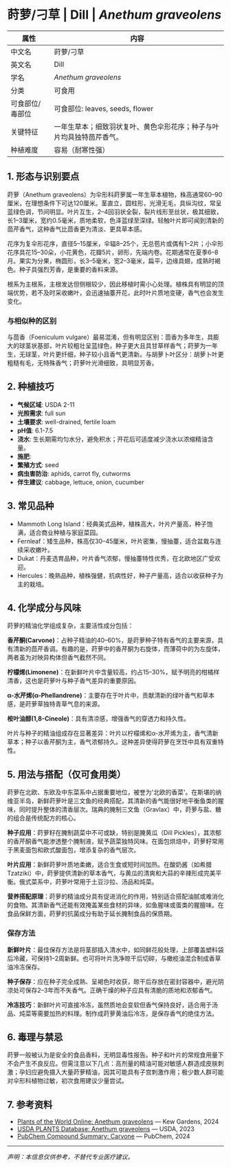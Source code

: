 # 莳萝/刁草 | Dill | *Anethum graveolens*

| 属性 | 内容 |
|------|------|
| 中文名 | 莳萝/刁草 |
| 英文名 | Dill |
| 学名 | *Anethum graveolens* |
| 分类 | 可食用 |
| 可食部位/毒部位 | 可食部位: leaves, seeds, flower |
| 关键特征 | 一年生草本；细致羽状复叶、黄色伞形花序；种子与叶片均具独特茴芹香气。 |
| 种植难度 | 容易（耐寒性强） |

## 1. 形态与识别要点

莳萝（Anethum graveolens）为伞形科莳萝属一年生草本植物，株高通常60–90厘米，在理想条件下可达120厘米。茎直立，圆柱形，光滑无毛，具纵沟纹，常呈蓝绿色调，节间明显。叶片互生，2–4回羽状全裂，裂片线形至丝状，极其细致，长1–3厘米，宽约0.5毫米，质地柔软，色泽蓝绿至深绿。轻触叶片即可闻到清新的茴芹香气，这种香气比茴香更为清淡、更具草本感。

花序为复伞形花序，直径5–15厘米，伞辐8–25个，无总苞片或偶有1–2片；小伞形花序具花15–30朵，小花黄色，花瓣5片，卵形，先端内卷。花期通常在夏季6–8月。果实为分果，椭圆形，长3–5毫米，宽2–3毫米，扁平，边缘具翅，成熟时褐色。种子具强烈芳香，是重要的香料来源。

根系为主根系，主根发达但侧根较少，因此移植时需小心处理。植株具有明显的顶端优势，若不及时采收嫩叶，会迅速抽薹开花，此时叶片质地变硬，香气也会发生变化。

### 与相似种的区别

与茴香（Foeniculum vulgare）最易混淆，但有明显区别：茴香为多年生，具膨大的球茎状基部，叶片较粗壮呈蓝绿色，种子更大且具甘草样香气；莳萝为一年生，无球茎，叶片更纤细，种子较小且香气更清新。与胡萝卜叶区分：胡萝卜叶更粗糙有毛，无特殊香气；莳萝叶光滑细致，具明显芳香。

## 2. 种植技巧

- **气候区域**: USDA 2-11
- **光照需求**: full sun
- **土壤要求**: well-drained, fertile loam
- **pH值**: 6.1-7.5
- **浇水**: 生长期需均匀水分，避免积水；开花后可适度减少浇水以浓缩精油含量。
- **施肥**: 
- **繁殖方式**: seed
- **病虫害防治**: aphids, carrot fly, cutworms
- **伴生建议**: cabbage, lettuce, onion, cucumber

## 3. 常见品种

- Mammoth Long Island：经典美式品种，植株高大，叶片产量高，种子饱满，适合商业种植与家庭菜园。
- Fernleaf：矮生品种，株高仅30–45厘米，叶片密集，慢抽薹，适合盆栽与连续采收嫩叶。
- Dukat：丹麦选育品种，叶片香气浓郁，慢抽薹特性优秀，在北欧地区广受欢迎。
- Hercules：晚熟品种，植株强健，抗病性好，种子产量高，适合以收获种子为主的栽培。

## 4. 化学成分与风味

莳萝的精油化学组成复杂，主要活性成分包括：

**香芹酮(Carvone)**：占种子精油的40–60%，是莳萝种子特有香气的主要来源，具有清新的茴芹香调。有趣的是，莳萝中的香芹酮为右旋体，而薄荷中的为左旋体，两者虽为对映异构体但香气截然不同。

**柠檬烯(Limonene)**：在新鲜叶片中含量较高，约占15–30%，赋予明亮的柑橘样清香，这也是莳萝叶与种子香气差异的重要原因。

**α-水芹烯(α-Phellandrene)**：主要存在于叶片中，贡献清新的绿叶香气和草本感，是莳萝草独特青草气息的来源。

**桉叶油醇(1,8-Cineole)**：具有清凉感，增强香气的穿透力和持久性。

叶片与种子的精油组成存在显著差异：叶片以柠檬烯和α-水芹烯为主，香气清新草本；种子以香芹酮为主，香气浓郁持久。这种差异使得莳萝在烹饪中具有双重特性。

## 5. 用法与搭配（仅可食用类）

莳萝在北欧、东欧及中东菜系中占据重要地位，被誉为'北欧的香菜'。在斯堪的纳维亚半岛，新鲜莳萝叶是三文鱼的经典搭配，其清新的香气能很好地平衡鱼类的腥味，同时提升整体的清香层次。瑞典的腌制三文鱼（Gravlax）中，莳萝与盐、糖的组合是传统配方的核心。

**种子应用**：莳萝籽在腌制蔬菜中不可或缺，特别是腌黄瓜（Dill Pickles），其浓郁的香芹酮香气能渗透整个腌制液，赋予蔬菜独特风味。在面包烘焙中，莳萝籽常用于黑麦面包和欧式酸面包，增添复杂的香气层次。

**叶片应用**：新鲜莳萝叶质地柔嫩，适合生食或短时间加热。在酸奶酱（如希腊Tzatziki）中，莳萝提供清新的草本香气，与黄瓜的清爽和大蒜的辛辣形成完美平衡。俄式菜系中，莳萝叶常用于土豆沙拉、汤品和炖菜。

**营养搭配原理**：莳萝的精油成分具有促进消化的作用，特别适合搭配油腻或难消化的食物。其清新香气还能有效掩盖某些食材的异味，如鱼腥味或蛋类的腥膻味。在食品保鲜方面，莳萝的抗菌成分有助于延长腌制食品的保质期。

### 保存方法

**新鲜叶片**：最佳保存方法是将茎部插入清水中，如同鲜花般处理，上部覆盖塑料袋后冷藏，可保持1–2周新鲜。也可将叶片洗净晾干后切碎，与橄榄油混合制成香草油冷冻保存。

**种子保存**：应在种子完全成熟、呈褐色时收获，晾干后存放在密封容器中，避光阴凉处可保存2–3年而不失香气。正确干燥的种子应具有清脆的质地和浓郁香气。

**冷冻技巧**：新鲜叶片可直接冷冻，虽然质地会变软但香气保持良好，适合用于汤品、炖菜等需要加热的料理。制作成莳萝黄油后冷冻，是保存香气的绝佳方法。

## 6. 毒理与禁忌

莳萝一般被认为是安全的食品香料，无明显毒性报告。种子和叶片的常规食用量下不会产生不良反应。但需注意以下几点：高剂量的精油可能对敏感人群造成皮肤刺激；孕妇应避免摄入大量莳萝精油，因其可能具有子宫刺激作用；极少数人群可能对伞形科植物过敏，初次食用建议少量尝试。

## 7. 参考资料

- [Plants of the World Online: Anethum graveolens](https://powo.science.kew.org/taxon/urn:lsid:ipni.org:names:839351-1) — Kew Gardens, 2024
- [USDA PLANTS Database: Anethum graveolens](https://plants.usda.gov/home/plantProfile?symbol=ANGR) — USDA, 2023
- [PubChem Compound Summary: Carvone](https://pubchem.ncbi.nlm.nih.gov/compound/Carvone) — PubChem, 2024

---
*声明：本信息仅供参考，不替代专业医疗建议。*